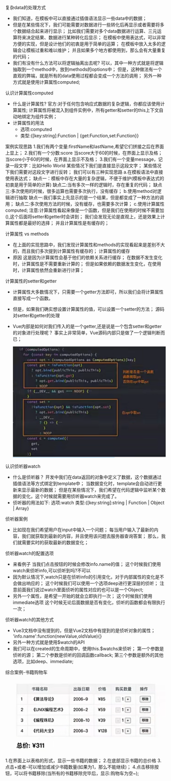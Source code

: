 复杂data的处理方式
- 我们知道，在模板中可以直接通过插值语法显示一些data中的数据；
- 但是在某些情况下，我们可能需要对数据进行一些转化后再显示或者需要将多个数据结合起来进行显示；
  比如我们需要对多个data数据进行运算、三元运算符来决定结果、数据进行某种转化后显示；
  在模板中使用表达式，可以非常方便的实现，但是设计他们的初衷是用于简单的运算；
  在模板中放入太多的逻辑会让模板过重和难以维护；
  并且如果多个地方都使用到，那么会有大量重复的代码；
- 我们有没有什么方法可以将逻辑抽离出去呢?
  可以，其中一种方式就是将逻辑抽取到一个method中，放到methods的options中；
  但是，这种做法有一个直观的弊端，就是所有的data使用过程都会变成一个方法的调用；
  另外一种方式就是使用计算属性computed;

认识计算属性computed
- 什么是计算属性?
  官方:对于任何包含响应式数据的复杂逻辑，你都应该使用计算属性;
  计算属性将被混入到组件实例中，所有getter和setter的this上下文自动地绑定为组件实例；
- 计算属性的用法
  * 选项:computed
  * 类型:{[key:string]:Function | {get:Function,set:Function}}

案例实现思路
1.我们有两个变量:firstName和lastName,希望它们拼接之后在界面上显上；
2.我们有一个分数:score
  当score大于60的时候，在界面上显示及格；
  当score小于60的时候，在界面上显示不及格；
3.我们有一个变量message，记录一段文字：比如Hello World
  某些情况下我们是直接显示这段文字；
  某些情况下我们需要对这段文字进行反转；
我们可以有三种实现思路
  a.在模板语法中直接使用表达式；
    缺点一：模板中存在大量的复杂逻辑，不便于维护(模板中表达式的初衷是用于简单的计算)
    缺点二:当有多次一样的逻辑时，存在重复的代码；
    缺点三:多次使用的时候，很多运算也需要多次执行，没有缓存；
  b.使用method对逻辑进行抽取
    缺点一:我们事实上先显示的是一个结果，但是都变成了一种方法的调用；
    缺点二:多次使用方法的时候，没有缓存，也需要多次计算；
  c.使用计算属性computed;
    注意:计算属性看起来像是一个函数，但是我们在使用的时候不需要加(),这个后面将setter和getter时会讲到；
    我们会发现无论是直观上，还是效果上计算属性都是最好的选择；
    并且计算属性是有缓存的；

计算属性 vs methods
- 在上面的实现思路中，我们发现计算属性和methods的实现看起来是差别不大的，而且我们多次提到计算属性有缓存的；
计算属性的缓存
- 原因
  这是因为计算属性会基于他们的依赖关系进行缓存；
  在数据不发生变化时，计算属性是不需要重新计算的；
  但是如果依赖的数据发生变化，在使用时，计算属性依然会重新进行计算；

计算属性的setter和getter
- 计算属性大多数情况下，只需要一个getter方法即可，所以我们会将计算属性直接写成一个函数。

- 但是，如果我们确实想设置计算属性的值，可以设置一个setter的方法；
  源码对setter和getter的处理

- Vue内部是如何对我们传入的是一个getter,还是说是一个包含setter和getter的对象进行处理呢？
  事实上非常简单，Vue源码内部只是做了一个逻辑判断而已；
  
  ![1636084017717](assets/1636084017717.png)
  

认识侦听器watch
- 什么是侦听器？
  开发中我们在data返回的对象中定义了数据，这个数据通过插值语法等方式绑定到template中；
  当数据变化时，template会自动进行更新来显示最新的数据；
  但是在某些情况下，我们希望在代码逻辑中监听某个数据的变化，这个时候就需要用侦听器watch来完成了。
- 侦听器的用法如下:
   选项:watch
   类型:{[key:string]:string | Function | Object | Array}

侦听器案例
- 比如现在我们希望用户在input中输入一个问题；
  每当用户输入了最新的内容，我们就获取到最新的内容，并且使用该问题去服务器查询答案；
  那么，我们就需要实时的获取最新的数据变化；

侦听器watch的配置选项
- 来看例子
  当我们点击按钮的时候会修改info.name的值；
  这个时候我们使用watch来侦听info,可以侦听到吗?不可以
- 因为默认情况下,watch只是在侦听info的引用变化，对于内部属性的变化是不会做出响应的；
  这个时候我们可以使用一个选项deep进行更深层的侦听；
  注意前面我们说过watch里面侦听的属性对应的也可以是一个Object;
- 另外一个属性，是希望一开始的就会立即执行一次；
  这个时候我们使用immediate选项
  这个时候无论后面数据是否有变化，侦听的函数都会有限执行一次；

侦听器watch的其他方式
- Vue3文档中没有提到的，但是Vue2文档中有提到的是侦听对象的属性；
  'info.name':function(newValue,oldValue){}
- 另外一种方式就是使用$watch的API
- 我们可以在created的生命周期中，使用this.$watchs来侦听；
  第一个参数是侦听的源；
  第二个参数是侦听的回调函数callback;
  第三个参数是额外的其他选项，比如deep、immediate;

综合案例-书籍购物车

![1636127146851](assets/1636127146851.png)

1.在界面上以表格的形式，显示一些书籍的数据；
2.在底部显示书籍的总价格
3.点击+或者-可以增加或减少书籍数量(如果为1，那么不能继续)；
4.点击移除按钮，可以将书籍移除(当所有的书籍移除完毕后，显示:购物车为空~);

